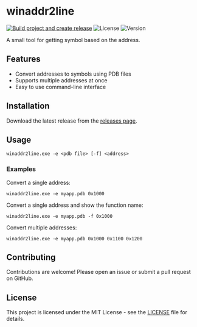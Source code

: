 # winaddr2line

[![Build project and create release](https://github.com/McCzarny/winaddr2line/actions/workflows/build-release.yml/badge.svg)](https://github.com/McCzarny/winaddr2line/actions/workflows/build-release.yml)
![License](https://img.shields.io/github/license/McCzarny/winaddr2line)
![Version](https://img.shields.io/github/v/release/McCzarny/winaddr2line)

A small tool for getting symbol based on the address.

## Features
- Convert addresses to symbols using PDB files
- Supports multiple addresses at once
- Easy to use command-line interface

## Installation
Download the latest release from the [releases page](https://github.com/czarneckim/winaddr2line/releases).

## Usage
```
winaddr2line.exe -e <pdb file> [-f] <address>
```

### Examples
Convert a single address:
```
winaddr2line.exe -e myapp.pdb 0x1000
```

Convert a single address and show the function name:
```
winaddr2line.exe -e myapp.pdb -f 0x1000
```

Convert multiple addresses:
```
winaddr2line.exe -e myapp.pdb 0x1000 0x1100 0x1200
```

## Contributing
Contributions are welcome! Please open an issue or submit a pull request on GitHub.

## License
This project is licensed under the MIT License - see the [LICENSE](LICENSE) file for details.
